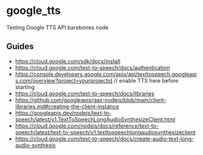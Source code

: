 # google_tts
Testing Google TTS API barebones node
## Guides

- https://cloud.google.com/sdk/docs/install
- https://cloud.google.com/text-to-speech/docs/authentication
- https://console.developers.google.com/apis/api/texttospeech.googleapis.com/overview?project=yourprojectid // enable TTS here before starting
- https://cloud.google.com/text-to-speech/docs/libraries
- https://github.com/googleapis/gax-nodejs/blob/main/client-libraries.md#creating-the-client-instance
- https://googleapis.dev/nodejs/text-to-speech/latest/v1.TextToSpeechLongAudioSynthesizeClient.html
- https://cloud.google.com/nodejs/docs/reference/text-to-speech/latest/text-to-speech/v1.texttospeechlongaudiosynthesizeclient
- https://cloud.google.com/text-to-speech/docs/create-audio-text-long-audio-synthesis
